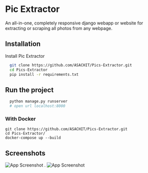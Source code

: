 # Pic Extractor

An all-in-one, completely responsive django webapp or website for extracting or scraping all photos from any webpage.

## Installation

Install Pic Extractor

```bash
  git clone https://github.com/ASACHIT/Pics-Extractor.git
  cd Pics-Extractor
  pip install -r requirements.txt
```

## Run the project

```bash
  python manage.py runserver
  # open url localhost:8000
```

### With Docker

```
git clone https://github.com/ASACHIT/Pics-Extractor.git
cd Pics-Extractor/
docker-compose up --build
```

## Screenshots

![App Screenshot](https://media.discordapp.net/attachments/884460118715019274/938714845384163348/fullpage.png)
.
![App Screenshot](https://media.discordapp.net/attachments/884460118715019274/938714845749063700/fullpage2.png)
